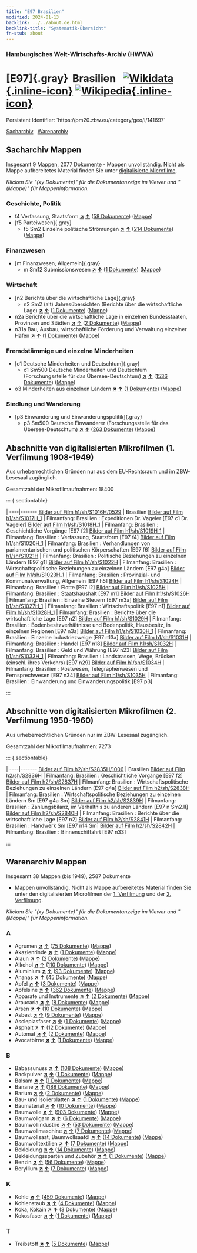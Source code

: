 ```yaml
---
title: "E97 Brasilien"
modified: 2024-01-13
backlink: ../../about.de.html
backlink-title: "Systematik-Übersicht"
fn-stub: about
---
```


### Hamburgisches Welt-Wirtschafts-Archiv (HWWA)

# [E97]{.gray}&#8201; Brasilien &#160; [![Wikidata](/images/Wikidata-logo.svg "Wikidata"){.inline-icon}](http://www.wikidata.org/entity/Q155) [![Wikipedia](/images/Wikipedia-W.svg "Wikipedia"){.inline-icon}](https://de.wikipedia.org/wiki/Brasilien)

<div class="hint">Persistent Identifier: `https://pm20.zbw.eu/category/geo/i/141697`</div>




[Sacharchiv](#sacharchiv-mappen) &#160; [Warenarchiv](#warenarchiv-mappen)





## Sacharchiv Mappen









Insgesamt 9 Mappen, 2077 Dokumente - Mappen unvollständig.
Nicht als Mappe aufbereitetes Material finden Sie unter [digitalisierte Microfilme](/film/h1_sh.de.html).

_Klicken Sie "(xy Dokumente)" für die Dokumentanzeige im Viewer und "(Mappe)" für Mappeninformation._




### Geschichte, Politik

- f4 Verfassung, Staatsform [**&nearr;**](../../../subject/i/144355/about.de.html "Verfassung, Staatsform (in der ganzen Welt)") [**&uarr;**](../../../subject/about.de.html#f4 "Sachsystematik") (<a href="https://pm20.zbw.eu/iiifview/folder/sh/141697,144355" title="über: Brasilien : Verfassung, Staatsform" target="_blank">58 Dokumente</a>) ([Mappe](../../../../folder/sh/1416xx/141697/1443xx/144355/about.de.html))
- [f5 Parteiwesen]{.gray}
  - f5 Sm2 Einzelne politische Strömungen [**&nearr;**](../../../subject/i/144400/about.de.html "Einzelne politische Strömungen (in der ganzen Welt)") [**&uarr;**](../../../subject/about.de.html#f5_Sm2 "Sachsystematik") (<a href="https://pm20.zbw.eu/iiifview/folder/sh/141697,144400" title="über: Brasilien : Einzelne politische Strömungen" target="_blank">214 Dokumente</a>) ([Mappe](../../../../folder/sh/1416xx/141697/1444xx/144400/about.de.html))

### Finanzwesen

- [m Finanzwesen, Allgemein]{.gray}
  - m Sm12 Submissionswesen [**&nearr;**](../../../subject/i/144923/about.de.html "Submissionswesen (in der ganzen Welt)") [**&uarr;**](../../../subject/about.de.html#m_Sm12 "Sachsystematik") (<a href="https://pm20.zbw.eu/iiifview/folder/sh/141697,144923" title="über: Brasilien : Submissionswesen" target="_blank">1 Dokumente</a>) ([Mappe](../../../../folder/sh/1416xx/141697/1449xx/144923/about.de.html))

### Wirtschaft

- [n2 Berichte über die wirtschaftliche Lage]{.gray}
  - n2 Sm2 (alt) Jahresübersichten (Berichte über die wirtschaftliche Lage) [**&nearr;**](../../../subject/i/144974/about.de.html "Jahresübersichten (Berichte über die wirtschaftliche Lage) (in der ganzen Welt)") [**&uarr;**](../../../subject/about.de.html#n2_Sm2_(alt) "Sachsystematik") (<a href="https://pm20.zbw.eu/iiifview/folder/sh/141697,144974" title="über: Brasilien : Jahresübersichten (Berichte über die wirtschaftliche Lage)" target="_blank">1 Dokumente</a>) ([Mappe](../../../../folder/sh/1416xx/141697/1449xx/144974/about.de.html))
- n2a Berichte über die wirtschaftliche Lage in einzelnen Bundesstaaten, Provinzen und Städten [**&nearr;**](../../../subject/i/145026/about.de.html "Berichte über die wirtschaftliche Lage in einzelnen Bundesstaaten, Provinzen und Städten (in der ganzen Welt)") [**&uarr;**](../../../subject/about.de.html#n2a "Sachsystematik") (<a href="https://pm20.zbw.eu/iiifview/folder/sh/141697,145026" title="über: Brasilien : Berichte über die wirtschaftliche Lage in einzelnen Bundesstaaten, Provinzen und Städten" target="_blank">2 Dokumente</a>) ([Mappe](../../../../folder/sh/1416xx/141697/1450xx/145026/about.de.html))
- n31a Bau, Ausbau, wirtschaftliche Förderung und Verwaltung einzelner Häfen [**&nearr;**](../../../subject/i/145565/about.de.html "Bau, Ausbau, wirtschaftliche Förderung und Verwaltung einzelner Häfen (in der ganzen Welt)") [**&uarr;**](../../../subject/about.de.html#n31a "Sachsystematik") (<a href="https://pm20.zbw.eu/iiifview/folder/sh/141697,145565" title="über: Brasilien : Bau, Ausbau, wirtschaftliche Förderung und Verwaltung einzelner Häfen" target="_blank">1 Dokumente</a>) ([Mappe](../../../../folder/sh/1416xx/141697/1455xx/145565/about.de.html))

### Fremdstämmige und einzelne Minderheiten

- [o1 Deutsche Minderheiten und Deutschtum]{.gray}
  - o1 Sm500 Deutsche Minderheiten und Deutschtum (Forschungsstelle für das Übersee-Deutschtum) [**&nearr;**](../../../subject/i/145911/about.de.html "Deutsche Minderheiten und Deutschtum (Forschungsstelle für das Übersee-Deutschtum) (in der ganzen Welt)") [**&uarr;**](../../../subject/about.de.html#o1_Sm500 "Sachsystematik") (<a href="https://pm20.zbw.eu/iiifview/folder/sh/141697,145911" title="über: Brasilien : Deutsche Minderheiten und Deutschtum (Forschungsstelle für das Übersee-Deutschtum)" target="_blank">1536 Dokumente</a>) ([Mappe](../../../../folder/sh/1416xx/141697/1459xx/145911/about.de.html))
- o3 Minderheiten aus einzelnen Ländern [**&nearr;**](../../../subject/i/182220/about.de.html "Minderheiten aus einzelnen Ländern (in der ganzen Welt)") [**&uarr;**](../../../subject/about.de.html#o3 "Sachsystematik") (<a href="https://pm20.zbw.eu/iiifview/folder/sh/141697,182220" title="über: Brasilien : Minderheiten aus einzelnen Ländern" target="_blank">1 Dokumente</a>) ([Mappe](../../../../folder/sh/1416xx/141697/1822xx/182220/about.de.html))

### Siedlung und Wanderung

- [p3 Einwanderung und Einwanderungspolitik]{.gray}
  - p3 Sm500 Deutsche Einwanderer (Forschungsstelle für das Übersee-Deutschtum) [**&nearr;**](../../../subject/i/145921/about.de.html "Deutsche Einwanderer (Forschungsstelle für das Übersee-Deutschtum) (in der ganzen Welt)") [**&uarr;**](../../../subject/about.de.html#p3_Sm500 "Sachsystematik") (<a href="https://pm20.zbw.eu/iiifview/folder/sh/141697,145921" title="über: Brasilien : Deutsche Einwanderer (Forschungsstelle für das Übersee-Deutschtum)" target="_blank">263 Dokumente</a>) ([Mappe](../../../../folder/sh/1416xx/141697/1459xx/145921/about.de.html))



<a id="filmsections" />

## Abschnitte von digitalisierten Mikrofilmen (1. Verfilmung 1908-1949)

<p>Aus urheberrechtlichen Gründen nur aus dem EU-Rechtsraum und im ZBW-Lesesaal zugänglich.</p>


<p>Gesamtzahl der Mikrofilmaufnahmen: 18400</p>





::: {.sectiontable}

 | 
----|-------
<a class="btn" href="https://pm20.zbw.eu/film/h1/sh/S1016H/0529" rel="nofollow">Bilder auf Film h1/sh/S1016H/0529</a> | Brasilien
<a class="btn" href="https://pm20.zbw.eu/film/h1/sh/S1017H_1" rel="nofollow">Bilder auf Film h1/sh/S1017H_1</a> | Filmanfang: Brasilien : Expeditionen Dr. Vageler [E97 c1 Dr. Vageler]
<a class="btn" href="https://pm20.zbw.eu/film/h1/sh/S1018H_1" rel="nofollow">Bilder auf Film h1/sh/S1018H_1</a> | Filmanfang: Brasilien : Geschichtliche Vorgänge [E97 f2]
<a class="btn" href="https://pm20.zbw.eu/film/h1/sh/S1019H_1" rel="nofollow">Bilder auf Film h1/sh/S1019H_1</a> | Filmanfang: Brasilien : Verfassung, Staatsform [E97 f4]
<a class="btn" href="https://pm20.zbw.eu/film/h1/sh/S1020H_1" rel="nofollow">Bilder auf Film h1/sh/S1020H_1</a> | Filmanfang: Brasilien : Verhandlungen von parlamentarischen und politischen Körperschaften [E97 f6]
<a class="btn" href="https://pm20.zbw.eu/film/h1/sh/S1021H" rel="nofollow">Bilder auf Film h1/sh/S1021H</a> | Filmanfang: Brasilien : Politische Beziehungen zu einzelnen Ländern [E97 g1]
<a class="btn" href="https://pm20.zbw.eu/film/h1/sh/S1022H" rel="nofollow">Bilder auf Film h1/sh/S1022H</a> | Filmanfang: Brasilien : Wirtschaftspolitische Beziehungen zu einzelnen Ländern [E97 g4a]
<a class="btn" href="https://pm20.zbw.eu/film/h1/sh/S1023H_1" rel="nofollow">Bilder auf Film h1/sh/S1023H_1</a> | Filmanfang: Brasilien : Provinzial- und Kommunalverwaltung, Allgemein [E97 h5]
<a class="btn" href="https://pm20.zbw.eu/film/h1/sh/S1024H" rel="nofollow">Bilder auf Film h1/sh/S1024H</a> | Filmanfang: Brasilien : Flotte [E97 l2]
<a class="btn" href="https://pm20.zbw.eu/film/h1/sh/S1025H" rel="nofollow">Bilder auf Film h1/sh/S1025H</a> | Filmanfang: Brasilien : Staatshaushalt [E97 m1]
<a class="btn" href="https://pm20.zbw.eu/film/h1/sh/S1026H" rel="nofollow">Bilder auf Film h1/sh/S1026H</a> | Filmanfang: Brasilien : Einzelne Steuern [E97 m3a]
<a class="btn" href="https://pm20.zbw.eu/film/h1/sh/S1027H_1" rel="nofollow">Bilder auf Film h1/sh/S1027H_1</a> | Filmanfang: Brasilien : Wirtschaftspolitik [E97 n1]
<a class="btn" href="https://pm20.zbw.eu/film/h1/sh/S1028H_1" rel="nofollow">Bilder auf Film h1/sh/S1028H_1</a> | Filmanfang: Brasilien : Berichte über die wirtschaftliche Lage [E97 n2]
<a class="btn" href="https://pm20.zbw.eu/film/h1/sh/S1029H" rel="nofollow">Bilder auf Film h1/sh/S1029H</a> | Filmanfang: Brasilien : Bodenbesitzverhältnisse und Bodenpolitik, Hausbesitz, in einzelnen Regionen [E97 n3a]
<a class="btn" href="https://pm20.zbw.eu/film/h1/sh/S1030H_1" rel="nofollow">Bilder auf Film h1/sh/S1030H_1</a> | Filmanfang: Brasilien : Einzelne Industriezweige [E97 n13a]
<a class="btn" href="https://pm20.zbw.eu/film/h1/sh/S1031H" rel="nofollow">Bilder auf Film h1/sh/S1031H</a> | Filmanfang: Brasilien : Handel [E97 n18]
<a class="btn" href="https://pm20.zbw.eu/film/h1/sh/S1032H" rel="nofollow">Bilder auf Film h1/sh/S1032H</a> | Filmanfang: Brasilien : Geld und Währung [E97 n23]
<a class="btn" href="https://pm20.zbw.eu/film/h1/sh/S1033H_1" rel="nofollow">Bilder auf Film h1/sh/S1033H_1</a> | Filmanfang: Brasilien : Landstrassen, Wege, Brücken (einschl. ihres Verkehrs) [E97 n29]
<a class="btn" href="https://pm20.zbw.eu/film/h1/sh/S1034H" rel="nofollow">Bilder auf Film h1/sh/S1034H</a> | Filmanfang: Brasilien : Postwesen, Telegraphenwesen und Fernsprechwesen [E97 n34]
<a class="btn" href="https://pm20.zbw.eu/film/h1/sh/S1035H" rel="nofollow">Bilder auf Film h1/sh/S1035H</a> | Filmanfang: Brasilien : Einwanderung und Einwanderungspolitik [E97 p3]


:::




## Abschnitte von digitalisierten Mikrofilmen (2. Verfilmung 1950-1960)

<p>Aus urheberrechtlichen Gründen nur im ZBW-Lesesaal zugänglich.</p>


<p>Gesamtzahl der Mikrofilmaufnahmen: 7273</p>





::: {.sectiontable}

 | 
----|-------
<a class="btn" href="https://pm20.zbw.eu/film/h2/sh/S2835H/1006" rel="nofollow">Bilder auf Film h2/sh/S2835H/1006</a> | Brasilien
<a class="btn" href="https://pm20.zbw.eu/film/h2/sh/S2836H" rel="nofollow">Bilder auf Film h2/sh/S2836H</a> | Filmanfang: Brasilien : Geschichtliche Vorgänge [E97 f2]
<a class="btn" href="https://pm20.zbw.eu/film/h2/sh/S2837H" rel="nofollow">Bilder auf Film h2/sh/S2837H</a> | Filmanfang: Brasilien : Wirtschaftspolitische Beziehungen zu einzelnen Ländern [E97 g4a]
<a class="btn" href="https://pm20.zbw.eu/film/h2/sh/S2838H" rel="nofollow">Bilder auf Film h2/sh/S2838H</a> | Filmanfang: Brasilien : Wirtschaftspolitische Beziehungen zu einzelnen Ländern Sm [E97 g4a Sm]
<a class="btn" href="https://pm20.zbw.eu/film/h2/sh/S2839H" rel="nofollow">Bilder auf Film h2/sh/S2839H</a> | Filmanfang: Brasilien : Zahlungsbilanz, im Verhältnis zu anderen Ländern [E97 n Sm2.II]
<a class="btn" href="https://pm20.zbw.eu/film/h2/sh/S2840H" rel="nofollow">Bilder auf Film h2/sh/S2840H</a> | Filmanfang: Brasilien : Berichte über die wirtschaftliche Lage [E97 n2]
<a class="btn" href="https://pm20.zbw.eu/film/h2/sh/S2841H" rel="nofollow">Bilder auf Film h2/sh/S2841H</a> | Filmanfang: Brasilien : Handwerk Sm [E97 n14 Sm]
<a class="btn" href="https://pm20.zbw.eu/film/h2/sh/S2842H" rel="nofollow">Bilder auf Film h2/sh/S2842H</a> | Filmanfang: Brasilien : Binnenschiffahrt [E97 n33]


:::














## Warenarchiv Mappen










Insgesamt 38 Mappen (bis 1949), 2587 Dokumente
- Mappen unvollständig.  Nicht als Mappe aufbereitetes Material finden Sie
unter den digitalisierten Microfilmen der [1. Verfilmung](/film/h1_wa.de.html)
und der [2. Verfilmung](/film/h2_wa.de.html).

_Klicken Sie "(xy Dokumente)" für die Dokumentanzeige im Viewer und "(Mappe)" für Mappeninformation._




### A

- Agrumen [**&nearr;**](../../../ware/i/141948/about.de.html "Agrumen (XXX in der ganzen Welt)") [**&uarr;**](../../../ware/about.de.html#PLW04-Zs "Warensystematik") (<a href="https://pm20.zbw.eu/iiifview/folder/wa/141948,141697" title="über: Agrumen : Brasilien" target="_blank">75 Dokumente</a>) ([Mappe](../../../../folder/wa/1419xx/141948/1416xx/141697/about.de.html))
- Akazienrinde [**&nearr;**](../../../ware/i/141950/about.de.html "Akazienrinde (XXX in der ganzen Welt)") [**&uarr;**](../../../ware/about.de.html#PLW06-Fp01 "Warensystematik") (<a href="https://pm20.zbw.eu/iiifview/folder/wa/141950,141697" title="über: Akazienrinde : Brasilien" target="_blank">1 Dokumente</a>) ([Mappe](../../../../folder/wa/1419xx/141950/1416xx/141697/about.de.html))
- Alaun [**&nearr;**](../../../ware/i/141956/about.de.html "Alaun (XXX in der ganzen Welt)") [**&uarr;**](../../../ware/about.de.html#PID13-Pm02 "Warensystematik") (<a href="https://pm20.zbw.eu/iiifview/folder/wa/141956,141697" title="über: Alaun : Brasilien" target="_blank">2 Dokumente</a>) ([Mappe](../../../../folder/wa/1419xx/141956/1416xx/141697/about.de.html))
- Alkohol [**&nearr;**](../../../ware/i/141966/about.de.html "Alkohol (XXX in der ganzen Welt)") [**&uarr;**](../../../ware/about.de.html#PID20.02-Sp "Warensystematik") (<a href="https://pm20.zbw.eu/iiifview/folder/wa/141966,141697" title="über: Alkohol : Brasilien" target="_blank">110 Dokumente</a>) ([Mappe](../../../../folder/wa/1419xx/141966/1416xx/141697/about.de.html))
- Aluminium [**&nearr;**](../../../ware/i/141969/about.de.html "Aluminium (XXX in der ganzen Welt)") [**&uarr;**](../../../ware/about.de.html#PID07.01-Lm01 "Warensystematik") (<a href="https://pm20.zbw.eu/iiifview/folder/wa/141969,141697" title="über: Aluminium : Brasilien" target="_blank">93 Dokumente</a>) ([Mappe](../../../../folder/wa/1419xx/141969/1416xx/141697/about.de.html))
- Ananas [**&nearr;**](../../../ware/i/141970/about.de.html "Ananas (XXX in der ganzen Welt)") [**&uarr;**](../../../ware/about.de.html#PLW04-Tr01 "Warensystematik") (<a href="https://pm20.zbw.eu/iiifview/folder/wa/141970,141697" title="über: Ananas : Brasilien" target="_blank">45 Dokumente</a>) ([Mappe](../../../../folder/wa/1419xx/141970/1416xx/141697/about.de.html))
- Apfel [**&nearr;**](../../../ware/i/141980/about.de.html "Apfel (XXX in der ganzen Welt)") [**&uarr;**](../../../ware/about.de.html#PLW04-Ob01 "Warensystematik") (<a href="https://pm20.zbw.eu/iiifview/folder/wa/141980,141697" title="über: Apfel : Brasilien" target="_blank">3 Dokumente</a>) ([Mappe](../../../../folder/wa/1419xx/141980/1416xx/141697/about.de.html))
- Apfelsine [**&nearr;**](../../../ware/i/141981/about.de.html "Apfelsine (XXX in der ganzen Welt)") [**&uarr;**](../../../ware/about.de.html#PLW04-Zs01 "Warensystematik") (<a href="https://pm20.zbw.eu/iiifview/folder/wa/141981,141697" title="über: Apfelsine : Brasilien" target="_blank">362 Dokumente</a>) ([Mappe](../../../../folder/wa/1419xx/141981/1416xx/141697/about.de.html))
- Apparate und Instrumente [**&nearr;**](../../../ware/i/141985/about.de.html "Apparate und Instrumente (XXX in der ganzen Welt)") [**&uarr;**](../../../ware/about.de.html#PID08-Ap "Warensystematik") (<a href="https://pm20.zbw.eu/iiifview/folder/wa/141985,141697" title="über: Apparate und Instrumente : Brasilien" target="_blank">2 Dokumente</a>) ([Mappe](../../../../folder/wa/1419xx/141985/1416xx/141697/about.de.html))
- Araucaria [**&nearr;**](../../../ware/i/142002/about.de.html "Araucaria (XXX in der ganzen Welt)") [**&uarr;**](../../../ware/about.de.html#PLW06-Hz01 "Warensystematik") (<a href="https://pm20.zbw.eu/iiifview/folder/wa/142002,141697" title="über: Araucaria : Brasilien" target="_blank">8 Dokumente</a>) ([Mappe](../../../../folder/wa/1420xx/142002/1416xx/141697/about.de.html))
- Arsen [**&nearr;**](../../../ware/i/142006/about.de.html "Arsen (XXX in der ganzen Welt)") [**&uarr;**](../../../ware/about.de.html#PID07.01-Hm02 "Warensystematik") (<a href="https://pm20.zbw.eu/iiifview/folder/wa/142006,141697" title="über: Arsen : Brasilien" target="_blank">10 Dokumente</a>) ([Mappe](../../../../folder/wa/1420xx/142006/1416xx/141697/about.de.html))
- Asbest [**&nearr;**](../../../ware/i/142014/about.de.html "Asbest (XXX in der ganzen Welt)") [**&uarr;**](../../../ware/about.de.html#PID23-As "Warensystematik") (<a href="https://pm20.zbw.eu/iiifview/folder/wa/142014,141697" title="über: Asbest : Brasilien" target="_blank">9 Dokumente</a>) ([Mappe](../../../../folder/wa/1420xx/142014/1416xx/141697/about.de.html))
- Asclepiasfaser [**&nearr;**](../../../ware/i/142013/about.de.html "Asclepiasfaser (XXX in der ganzen Welt)") [**&uarr;**](../../../ware/about.de.html#PID19-Nf06 "Warensystematik") (<a href="https://pm20.zbw.eu/iiifview/folder/wa/142013,141697" title="über: Asclepiasfaser : Brasilien" target="_blank">1 Dokumente</a>) ([Mappe](../../../../folder/wa/1420xx/142013/1416xx/141697/about.de.html))
- Asphalt [**&nearr;**](../../../ware/i/142016/about.de.html "Asphalt (XXX in der ganzen Welt)") [**&uarr;**](../../../ware/about.de.html#PID22-Bd01 "Warensystematik") (<a href="https://pm20.zbw.eu/iiifview/folder/wa/142016,141697" title="über: Asphalt : Brasilien" target="_blank">12 Dokumente</a>) ([Mappe](../../../../folder/wa/1420xx/142016/1416xx/141697/about.de.html))
- Automat [**&nearr;**](../../../ware/i/142020/about.de.html "Automat (XXX in der ganzen Welt)") [**&uarr;**](../../../ware/about.de.html#PID08-Au "Warensystematik") (<a href="https://pm20.zbw.eu/iiifview/folder/wa/142020,141697" title="über: Automat : Brasilien" target="_blank">2 Dokumente</a>) ([Mappe](../../../../folder/wa/1420xx/142020/1416xx/141697/about.de.html))
- Avocatbirne [**&nearr;**](../../../ware/i/142021/about.de.html "Avocatbirne (XXX in der ganzen Welt)") [**&uarr;**](../../../ware/about.de.html#PLW04-Ob02 "Warensystematik") (<a href="https://pm20.zbw.eu/iiifview/folder/wa/142021,141697" title="über: Avocatbirne : Brasilien" target="_blank">1 Dokumente</a>) ([Mappe](../../../../folder/wa/1420xx/142021/1416xx/141697/about.de.html))

### B

- Babassunuss [**&nearr;**](../../../ware/i/142023/about.de.html "Babassunuss (XXX in der ganzen Welt)") [**&uarr;**](../../../ware/about.de.html#PLW04-Nu01 "Warensystematik") (<a href="https://pm20.zbw.eu/iiifview/folder/wa/142023,141697" title="über: Babassunuss : Brasilien" target="_blank">108 Dokumente</a>) ([Mappe](../../../../folder/wa/1420xx/142023/1416xx/141697/about.de.html))
- Backpulver [**&nearr;**](../../../ware/i/142024/about.de.html "Backpulver (XXX in der ganzen Welt)") [**&uarr;**](../../../ware/about.de.html#PID13-Lm01 "Warensystematik") (<a href="https://pm20.zbw.eu/iiifview/folder/wa/142024,141697" title="über: Backpulver : Brasilien" target="_blank">1 Dokumente</a>) ([Mappe](../../../../folder/wa/1420xx/142024/1416xx/141697/about.de.html))
- Balsam [**&nearr;**](../../../ware/i/142032/about.de.html "Balsam (XXX in der ganzen Welt)") [**&uarr;**](../../../ware/about.de.html#PLW06-Fp02 "Warensystematik") (<a href="https://pm20.zbw.eu/iiifview/folder/wa/142032,141697" title="über: Balsam : Brasilien" target="_blank">1 Dokumente</a>) ([Mappe](../../../../folder/wa/1420xx/142032/1416xx/141697/about.de.html))
- Banane [**&nearr;**](../../../ware/i/142038/about.de.html "Banane (XXX in der ganzen Welt)") [**&uarr;**](../../../ware/about.de.html#PLW04-Bn "Warensystematik") (<a href="https://pm20.zbw.eu/iiifview/folder/wa/142038,141697" title="über: Banane : Brasilien" target="_blank">188 Dokumente</a>) ([Mappe](../../../../folder/wa/1420xx/142038/1416xx/141697/about.de.html))
- Barium [**&nearr;**](../../../ware/i/142042/about.de.html "Barium (XXX in der ganzen Welt)") [**&uarr;**](../../../ware/about.de.html#PID07.01-Lm02 "Warensystematik") (<a href="https://pm20.zbw.eu/iiifview/folder/wa/142042,141697" title="über: Barium : Brasilien" target="_blank">2 Dokumente</a>) ([Mappe](../../../../folder/wa/1420xx/142042/1416xx/141697/about.de.html))
- Bau- und Isolierplatten [**&nearr;**](../../../ware/i/142083/about.de.html "Bau- und Isolierplatten (XXX in der ganzen Welt)") [**&uarr;**](../../../ware/about.de.html#PID22-Bf01 "Warensystematik") (<a href="https://pm20.zbw.eu/iiifview/folder/wa/142083,141697" title="über: Bau- und Isolierplatten : Brasilien" target="_blank">1 Dokumente</a>) ([Mappe](../../../../folder/wa/1420xx/142083/1416xx/141697/about.de.html))
- Baumaterial [**&nearr;**](../../../ware/i/142086/about.de.html "Baumaterial (XXX in der ganzen Welt)") [**&uarr;**](../../../ware/about.de.html#PID22-Bs "Warensystematik") (<a href="https://pm20.zbw.eu/iiifview/folder/wa/142086,141697" title="über: Baumaterial : Brasilien" target="_blank">10 Dokumente</a>) ([Mappe](../../../../folder/wa/1420xx/142086/1416xx/141697/about.de.html))
- Baumwolle [**&nearr;**](../../../ware/i/142089/about.de.html "Baumwolle (XXX in der ganzen Welt)") [**&uarr;**](../../../ware/about.de.html#PLW04-Bw "Warensystematik") (<a href="https://pm20.zbw.eu/iiifview/folder/wa/142089,141697" title="über: Baumwolle : Brasilien" target="_blank">903 Dokumente</a>) ([Mappe](../../../../folder/wa/1420xx/142089/1416xx/141697/about.de.html))
- Baumwollgarn [**&nearr;**](../../../ware/i/196460/about.de.html "Baumwollgarn (XXX in der ganzen Welt)") [**&uarr;**](../../../ware/about.de.html#PID19-Nf02 "Warensystematik") (<a href="https://pm20.zbw.eu/iiifview/folder/wa/196460,141697" title="über: Baumwollgarn : Brasilien" target="_blank">6 Dokumente</a>) ([Mappe](../../../../folder/wa/1964xx/196460/1416xx/141697/about.de.html))
- Baumwollindustrie [**&nearr;**](../../../ware/i/142091/about.de.html "Baumwollindustrie (XXX in der ganzen Welt)") [**&uarr;**](../../../ware/about.de.html#PID19-Bw01 "Warensystematik") (<a href="https://pm20.zbw.eu/iiifview/folder/wa/142091,141697" title="über: Baumwollindustrie : Brasilien" target="_blank">53 Dokumente</a>) ([Mappe](../../../../folder/wa/1420xx/142091/1416xx/141697/about.de.html))
- Baumwollmaschine [**&nearr;**](../../../ware/i/142092/about.de.html "Baumwollmaschine (XXX in der ganzen Welt)") [**&uarr;**](../../../ware/about.de.html#PID08-Ld02 "Warensystematik") (<a href="https://pm20.zbw.eu/iiifview/folder/wa/142092,141697" title="über: Baumwollmaschine : Brasilien" target="_blank">7 Dokumente</a>) ([Mappe](../../../../folder/wa/1420xx/142092/1416xx/141697/about.de.html))
- Baumwollsaat, Baumwollsaatöl [**&nearr;**](../../../ware/i/142093/about.de.html "Baumwollsaat, Baumwollsaatöl (XXX in der ganzen Welt)") [**&uarr;**](../../../ware/about.de.html#PID20-Oe01 "Warensystematik") (<a href="https://pm20.zbw.eu/iiifview/folder/wa/142093,141697" title="über: Baumwollsaat, Baumwollsaatöl : Brasilien" target="_blank">14 Dokumente</a>) ([Mappe](../../../../folder/wa/1420xx/142093/1416xx/141697/about.de.html))
- Baumwolltextilien [**&nearr;**](../../../ware/i/154932/about.de.html "Baumwolltextilien (XXX in der ganzen Welt)") [**&uarr;**](../../../ware/about.de.html#PID19-Bw02 "Warensystematik") (<a href="https://pm20.zbw.eu/iiifview/folder/wa/154932,141697" title="über: Baumwolltextilien : Brasilien" target="_blank">7 Dokumente</a>) ([Mappe](../../../../folder/wa/1549xx/154932/1416xx/141697/about.de.html))
- Bekleidung [**&nearr;**](../../../ware/i/142106/about.de.html "Bekleidung (XXX in der ganzen Welt)") [**&uarr;**](../../../ware/about.de.html#PID19-Bk "Warensystematik") (<a href="https://pm20.zbw.eu/iiifview/folder/wa/142106,141697" title="über: Bekleidung : Brasilien" target="_blank">14 Dokumente</a>) ([Mappe](../../../../folder/wa/1421xx/142106/1416xx/141697/about.de.html))
- Bekleidungssparten und Zubehör [**&nearr;**](../../../ware/i/166456/about.de.html "Bekleidungssparten und Zubehör (XXX in der ganzen Welt)") [**&uarr;**](../../../ware/about.de.html#PID19-Bz "Warensystematik") (<a href="https://pm20.zbw.eu/iiifview/folder/wa/166456,141697" title="über: Bekleidungssparten und Zubehör  : Brasilien" target="_blank">1 Dokumente</a>) ([Mappe](../../../../folder/wa/1664xx/166456/1416xx/141697/about.de.html))
- Benzin [**&nearr;**](../../../ware/i/142108/about.de.html "Benzin (XXX in der ganzen Welt)") [**&uarr;**](../../../ware/about.de.html#PID13.02-Ks02 "Warensystematik") (<a href="https://pm20.zbw.eu/iiifview/folder/wa/142108,141697" title="über: Benzin : Brasilien" target="_blank">56 Dokumente</a>) ([Mappe](../../../../folder/wa/1421xx/142108/1416xx/141697/about.de.html))
- Beryllium [**&nearr;**](../../../ware/i/142103/about.de.html "Beryllium (XXX in der ganzen Welt)") [**&uarr;**](../../../ware/about.de.html#PID07.01-Lm03 "Warensystematik") (<a href="https://pm20.zbw.eu/iiifview/folder/wa/142103,141697" title="über: Beryllium : Brasilien" target="_blank">7 Dokumente</a>) ([Mappe](../../../../folder/wa/1421xx/142103/1416xx/141697/about.de.html))

### K

- Kohle [**&nearr;**](../../../ware/i/143120/about.de.html "Kohle (XXX in der ganzen Welt)") [**&uarr;**](../../../ware/about.de.html#PRB02.01 "Warensystematik") (<a href="https://pm20.zbw.eu/iiifview/folder/wa/143120,141697" title="über: Kohle : Brasilien" target="_blank">459 Dokumente</a>) ([Mappe](../../../../folder/wa/1431xx/143120/1416xx/141697/about.de.html))
- Kohlenstaub [**&nearr;**](../../../ware/i/218756/about.de.html "Kohlenstaub (XXX in der ganzen Welt)") [**&uarr;**](../../../ware/about.de.html#PRB02.01-St "Warensystematik") (<a href="https://pm20.zbw.eu/iiifview/folder/wa/218756,141697" title="über: Kohlenstaub : Brasilien" target="_blank">4 Dokumente</a>) ([Mappe](../../../../folder/wa/2187xx/218756/1416xx/141697/about.de.html))
- Koka, Kokain [**&nearr;**](../../../ware/i/143124/about.de.html "Koka, Kokain (XXX in der ganzen Welt)") [**&uarr;**](../../../ware/about.de.html#PID04-Dr05 "Warensystematik") (<a href="https://pm20.zbw.eu/iiifview/folder/wa/143124,141697" title="über: Koka, Kokain : Brasilien" target="_blank">3 Dokumente</a>) ([Mappe](../../../../folder/wa/1431xx/143124/1416xx/141697/about.de.html))
- Kokosfaser [**&nearr;**](../../../ware/i/143125/about.de.html "Kokosfaser (XXX in der ganzen Welt)") [**&uarr;**](../../../ware/about.de.html#PID19-Nf11 "Warensystematik") (<a href="https://pm20.zbw.eu/iiifview/folder/wa/143125,141697" title="über: Kokosfaser : Brasilien" target="_blank">1 Dokumente</a>) ([Mappe](../../../../folder/wa/1431xx/143125/1416xx/141697/about.de.html))

### T

- Treibstoff [**&nearr;**](../../../ware/i/143989/about.de.html "Treibstoff (XXX in der ganzen Welt)") [**&uarr;**](../../../ware/about.de.html#PID13.02-Ks "Warensystematik") (<a href="https://pm20.zbw.eu/iiifview/folder/wa/143989,141697" title="über: Treibstoff : Brasilien" target="_blank">5 Dokumente</a>) ([Mappe](../../../../folder/wa/1439xx/143989/1416xx/141697/about.de.html))




